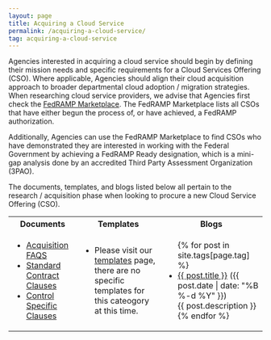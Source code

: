 ```yaml
---
layout: page
title: Acquiring a Cloud Service
permalink: /acquiring-a-cloud-service/
tag: acquiring-a-cloud-service
---
```

Agencies interested in acquiring a cloud service should begin by defining their mission needs and specific requirements for a Cloud Services Offering (CSO). Where applicable, Agencies should align their cloud acquisition approach to broader departmental cloud adoption / migration strategies. When researching cloud service providers, we advise that Agencies first check the [FedRAMP Marketplace](https://marketplace.fedramp.gov/#/products). The FedRAMP Marketplace lists all CSOs that have either begun the process of, or have achieved, a FedRAMP authorization. 

Additionally, Agencies can use the FedRAMP Marketplace to find CSOs who have demonstrated they are interested in working with the Federal Government by achieving a FedRAMP Ready designation, which is a mini-gap analysis done by an accredited Third Party Assessment Organization (3PAO).

The documents, templates, and blogs listed below all pertain to the research / acquisition phase when looking to procure a new Cloud Service Offering (CSO).
<table>
<tr>
<th>Documents</th>
<th>Templates</th>
<th>Blogs</th>
</tr>
<td>
<ul>
<li><a href="{{site.baseurl}}/assets/resources/documents/Agency_Acquisition_FAQs.pdf">Acquisition FAQS</a></li>
<li><a href="{{site.baseurl}}/assets/resources/documents/Agency_Standard_Contract_Clauses.pdf">Standard Contract Clauses</a></li>
<li><a href="{{site.baseurl}}/assets/resources/documents/Agency_Control_Specific_Contract_Clauses.pdf">Control Specific Clauses</a></li>
</li>
</ul>
</td>
<td>
<ul>
<li>Please visit our <a href="{{site.baseurl}}/templates">templates</a> page, there are no specific templates for this cateogory at this time.</li>
</ul>
</td>
<td>
<ul>
{% for post in site.tags[page.tag] %}
  <li><a href="{{ post.url }}">{{ post.title }}</a> ({{ post.date | date: "%B %-d %Y" }})<br>
    {{ post.description }}
  </li>
{% endfor %}
</ul>
</td>
